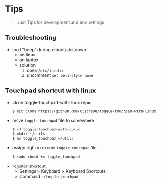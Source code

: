 # Tips

> Just Tips for development and env settings

## Troubleshooting

- loud "beep" during reboot/shutdown
	- on linux
	- on laptop
	- solution
		1. open `/etc/inputrc`
		2. uncomment `set bell-style none` 

## Touchpad shortcut with linux

- clone toggle-touchpad-with-linux repo.
	```bash
	$ git clone https://github.com/cliche90/toggle-touchpad-with-linux
	```
- move `toggle_touchpad` file to somewhere
	```bash
	$ cd toggle-touchpad-with-linux
	$ mkdir ~/utils
	$ mv toggle_touchpad ~/utils
	```
- assign right to excute `toggle_touchpad` file
	```bash
	$ sudo chmod +x toggle_touchpad
	```
- register shortcut
	- Settings > Keyboard > Keyboard Shortcuts
	- Command `~/toggle_touchpad`
